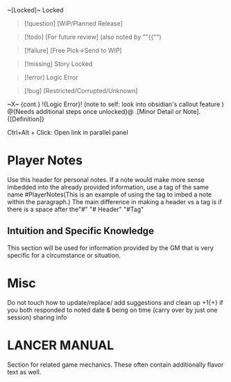 
~[Locked]~
Locked
>[!question]
>[WIP/Planned Release]

>[!todo]
>[For future review] (also noted by ""{{"")

>[!failure]
>[Free Pick->Send to WIP]

>[!missing]
>Story Locked
>

>[!error]
Logic Error

>[!bug]
 [Restricted/Corrupted/Unknown]

~X~ {cont.}
!{Logic Error}! (note to self: look into obsidian's callout feature )
@{Needs additional steps once unlocked}@
.[Minor Detail or Note].
{[Definition]}





Ctrl+Alt + Click: Open link in parallel panel

# Player Notes
Use this header for personal notes. If a note would make more sense imbedded into the already provided information, use a tag of the same name #PlayerNotes(This is an example of using the tag to imbed a note within the paragraph.) The main difference in making a header vs a tag is if there is a space after the"#"
"# Header"
"#Tag"

## Intuition and Specific Knowledge
This section will be used for information provided by the GM that is very specific for a circumstance or situation.

# Misc
Do not touch
how to update/replace/ add
suggestions and clean up
+1{+} if you both responded to noted date & being on time (carry over by just one session)
sharing info

# LANCER MANUAL
Section for related game mechanics. These often contain additionally flavor text as well.